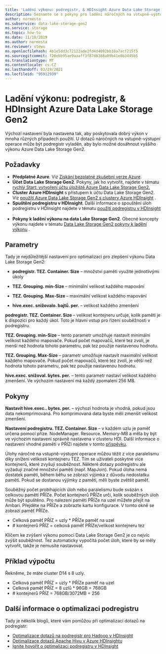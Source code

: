 ```yaml
---
title: 'Ladění výkonu: podregistr, & HDInsight Azure Data Lake Storage Gen2 | Microsoft Docs'
description: Seznamte se s pokyny pro ladění náročných na vstupně-výstupní dotazy pomocí podregistru, HDInsight a Azure Data Lake Storage Gen2.
author: normesta
ms.subservice: data-lake-storage-gen2
ms.service: storage
ms.topic: how-to
ms.date: 11/18/2019
ms.author: normesta
ms.reviewer: stewu
ms.openlocfilehash: 4b1e5dd3c72122ade2fd4d4092bb18a7acf215f5
ms.sourcegitcommit: f28ebb95ae9aaaff3f87d8388a09b41e0b3445b5
ms.translationtype: MT
ms.contentlocale: cs-CZ
ms.lasthandoff: 03/29/2021
ms.locfileid: "95912939"
---
```

# <a name="tune-performance-hive-hdinsight--azure-data-lake-storage-gen2"></a>Ladění výkonu: podregistr, & HDInsight Azure Data Lake Storage Gen2

Výchozí nastavení byla nastavena tak, aby poskytovala dobrý výkon v mnoha různých případech použití.  U dotazů náročných na vstupně-výstupní operace může být podregistr vyladěn, aby bylo možné dosáhnout vyššího výkonu Azure Data Lake Storage Gen2.  

## <a name="prerequisites"></a>Požadavky

* **Předplatné Azure**. Viz [Získání bezplatné zkušební verze Azure](https://azure.microsoft.com/pricing/free-trial/).
* **Účet Data Lake Storage Gen2**. Pokyny, jak ho vytvořit, najdete v tématu [rychlý Start: vytvoření účtu úložiště Azure Data Lake Storage Gen2.](../common/storage-account-create.md)
* **Cluster Azure HDInsight** s přístupem k účtu Data Lake Storage Gen2. Viz [použití Azure Data Lake Storage Gen2 s clustery Azure HDInsight](../../hdinsight/hdinsight-hadoop-use-data-lake-storage-gen2.md) .
* **Spuštění podregistru v HDInsight**.  Další informace o spouštění úloh podregistru v HDInsight najdete v tématu [použití podregistru v HDInsight](../../hdinsight/hadoop/hdinsight-use-hive.md) .
* **Pokyny k ladění výkonu na data Lake Storage Gen2**.  Obecné koncepty výkonu najdete v tématu [Data Lake Storage Gen2 pokyny k ladění výkonu](data-lake-storage-performance-tuning-guidance.md) .

## <a name="parameters"></a>Parametry

Tady je nejdůležitější nastavení pro optimalizaci pro zlepšení výkonu Data Lake Storage Gen2:

* **podregistr. TEZ. Container. Size** – množství paměti využité jednotlivými úkoly

* **TEZ. Grouping. min-Size** – minimální velikost každého mapování

* **TEZ. Grouping. Max-Size** – maximální velikost každého mapování

* **hive.exec. snižovalo. bajtů. per.** – velikost každého zmenšení

**podregistr. TEZ. Container. Size** – velikost kontejneru určuje, kolik paměti je k dispozici pro každý úkol.  Toto je hlavní vstup pro řízení souběžnosti v podregistru.  

**TEZ. Grouping. min-Size** – tento parametr umožňuje nastavit minimální velikost každého mapovače.  Pokud počet mapovačů, které tez zvolí, je menší než hodnota tohoto parametru, pak tez použije nastavenou hodnotu.

**TEZ. Grouping. Max-Size** – parametr umožňuje nastavit maximální velikost každého mapovače.  Pokud počet mapovačů, které tez zvolí, je větší než hodnota tohoto parametru, pak tez použije nastavenou hodnotu.

**hive.exec. snižoval. bytes. per.** – tento parametr nastaví velikost každého zmenšení.  Ve výchozím nastavení má každý zpomalení 256 MB.  

## <a name="guidance"></a>Pokyny

**Nastavit hive.exec.. bytes. per.** – výchozí hodnota je vhodná, pokud jsou data nekomprimovaná.  Pro komprimovaná data byste měli zmenšit velikost zmenšení.  

**Nastavení podregistru. TEZ. Container. Size** – v každém uzlu je paměť určena pomocí příze. NodeManager. Resource. Memory-MB a měla by být ve výchozím nastavení správně nastavena v clusteru HDI.  Další informace o nastavení vhodné paměti v PŘÍZi najdete v tomto [příspěvku](../../hdinsight/hdinsight-hadoop-hive-out-of-memory-error-oom.md).

Úlohy náročné na vstupně-výstupní operace můžou těžit z více paralelismu díky snížení velikosti kontejneru TEZ. Tím se uživateli poskytne více kontejnerů, které zvyšují souběžnost.  Některé dotazy podregistru ale vyžadují značné množství paměti (např. MapJoin).  Pokud úloha nemá dostatek paměti, během běhu se zobrazí výjimka z důvodu nedostatku paměti.  Pokud se dostanou výjimky z paměti, měli byste zvětšit paměť.   

Souběžný počet probíhajících úloh nebo paralelismu bude svázán s celkovou pamětí PŘÍZe.  Počet kontejnerů PŘÍZe určí, kolik souběžných úloh může být spuštěno.  Pro nalezení paměti PŘÍZe na uzel můžete přejít na Ambari.  Přejděte na PŘÍZe a zobrazte kartu konfigurace.  V tomto okně se zobrazí paměť PŘÍZe.  

- Celková paměť PŘÍZ = uzly * PŘÍZe paměť na uzel
- \# kontejnerů PŘÍZ = celková paměť PŘÍZe/velikost kontejneru tez

Klíčem ke zvýšení výkonu pomocí Data Lake Storage Gen2 je co nejvíc zvýšit souběžnost.  Tez automaticky vypočítá počet úloh, které by se měly vytvořit, takže je nemusíte nastavovat.   

## <a name="example-calculation"></a>Příklad výpočtu

Řekněme, že máte cluster D14 s 8 uzly.  

- Celková paměť PŘÍZ = uzly * PŘÍZe paměť na uzel
- Celková paměť PŘÍZ = 8 uzlů * 96GB = 768GB
- \# kontejnerů PŘÍZ = 768GB/3072MB = 256

## <a name="further-information-on-hive-tuning"></a>Další informace o optimalizaci podregistru

Tady je několik blogů, které vám pomůžou při optimalizaci dotazů na podregistr:
* [Optimalizace dotazů na podregistr pro Hadoop v HDInsight](../../hdinsight/hdinsight-hadoop-optimize-hive-query.md)
* [Optimalizace dotazů Apache Hivu v Azure HDInsightu](../../hdinsight/hdinsight-hadoop-optimize-hive-query.md)
* [Ignite hovořit o optimalizaci podregistru v HDInsight](https://channel9.msdn.com/events/Machine-Learning-and-Data-Sciences-Conference/Data-Science-Summit-2016/MSDSS25)